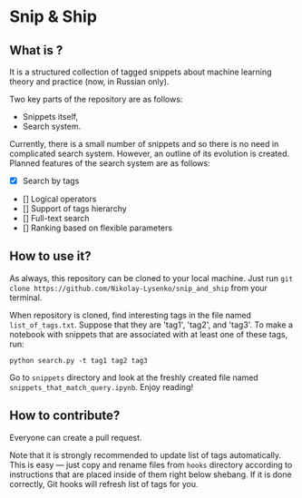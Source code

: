 # Snip & Ship

## What is ?

It is a structured collection of tagged snippets about machine learning theory and practice (now, in Russian only).

Two key parts of the repository are as follows:
* Snippets itself,
* Search system.

Currently, there is a small number of snippets and so there is no need in complicated search system. However, an outline of its evolution is created. Planned features of the search system are as follows:
- [x] Search by tags
- [] Logical operators
- [] Support of tags hierarchy
- [] Full-text search
- [] Ranking based on flexible parameters

## How to use it?

As always, this repository can be cloned to your local machine. Just run `git clone https://github.com/Nikolay-Lysenko/snip_and_ship` from your terminal.

When repository is cloned, find interesting tags in the file named `list_of_tags.txt`. Suppose that they are 'tag1', 'tag2', and 'tag3'. To make a notebook with snippets that are associated with at least one of these tags, run:

```
python search.py -t tag1 tag2 tag3
```

Go to `snippets` directory and look at the freshly created file named `snippets_that_match_query.ipynb`. Enjoy reading!

## How to contribute?

Everyone can create a pull request.

Note that it is strongly recommended to update list of tags automatically. This is easy — just copy and rename files from `hooks` directory according to instructions that are placed inside of them right below shebang. If it is done correctly, Git hooks will refresh list of tags for you.


